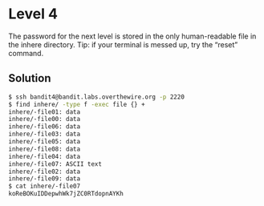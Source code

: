 # Level 4

The password for the next level is stored in the only human-readable file in the inhere directory. Tip: if your terminal is messed up, try the “reset” command.

## Solution

```bash
$ ssh bandit4@bandit.labs.overthewire.org -p 2220
$ find inhere/ -type f -exec file {} +
inhere/-file01: data
inhere/-file00: data
inhere/-file06: data
inhere/-file03: data
inhere/-file05: data
inhere/-file08: data
inhere/-file04: data
inhere/-file07: ASCII text
inhere/-file02: data
inhere/-file09: data
$ cat inhere/-file07
koReBOKuIDDepwhWk7jZC0RTdopnAYKh
```
